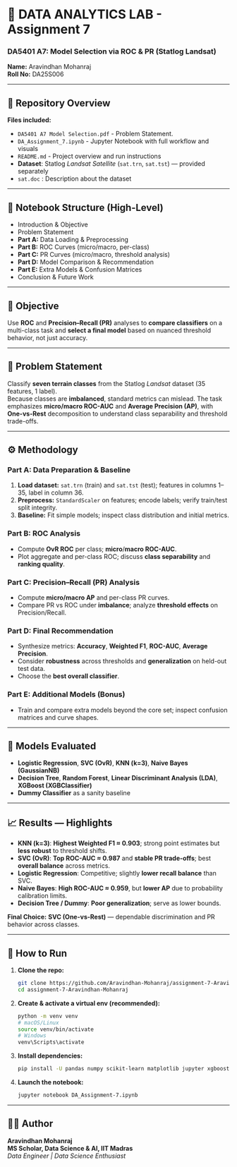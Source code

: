 # 🧮 DATA ANALYTICS LAB - Assignment 7
### **DA5401 A7: Model Selection via ROC & PR (Statlog Landsat)**

**Name:** Aravindhan Mohanraj  
**Roll No:** DA25S006  

---

## 📂 Repository Overview
**Files included:**
- `DA5401 A7 Model Selection.pdf` - Problem Statement.
- `DA_Assignment_7.ipynb` - Jupyter Notebook with full workflow and visuals  
- `README.md` - Project overview and run instructions  
- **Dataset**: Statlog *Landsat Satellite* (`sat.trn`, `sat.tst`) — provided separately
- `sat.doc` : Description about the dataset


---

## 🧠 Notebook Structure (High-Level)
- Introduction & Objective  
- Problem Statement  
- **Part A:** Data Loading & Preprocessing  
- **Part B:** ROC Curves (micro/macro, per-class)  
- **Part C:** PR Curves (micro/macro, threshold analysis)  
- **Part D:** Model Comparison & Recommendation  
- **Part E:** Extra Models & Confusion Matrices  
- Conclusion & Future Work

---

## 🎯 Objective
Use **ROC** and **Precision–Recall (PR)** analyses to **compare classifiers** on a multi-class task and **select a final model** based on nuanced threshold behavior, not just accuracy.

---

## 🧩 Problem Statement
Classify **seven terrain classes** from the Statlog *Landsat* dataset (35 features, 1 label).  
Because classes are **imbalanced**, standard metrics can mislead. The task emphasizes **micro/macro ROC-AUC** and **Average Precision (AP)**, with **One-vs-Rest** decomposition to understand class separability and threshold trade-offs.

---

## ⚙️ Methodology

### **Part A: Data Preparation & Baseline**
1. **Load dataset:** `sat.trn` (train) and `sat.tst` (test); features in columns 1–35, label in column 36.  
2. **Preprocess:** `StandardScaler` on features; encode labels; verify train/test split integrity.  
3. **Baseline:** Fit simple models; inspect class distribution and initial metrics.

### **Part B: ROC Analysis**
- Compute **OvR ROC** per class; **micro**/**macro ROC-AUC**.  
- Plot aggregate and per-class ROC; discuss **class separability** and **ranking quality**.

### **Part C: Precision–Recall (PR) Analysis**
- Compute **micro/macro AP** and per-class PR curves.  
- Compare PR vs ROC under **imbalance**; analyze **threshold effects** on Precision/Recall.

### **Part D: Final Recommendation**
- Synthesize metrics: **Accuracy**, **Weighted F1**, **ROC-AUC**, **Average Precision**.  
- Consider **robustness** across thresholds and **generalization** on held-out test data.  
- Choose the **best overall classifier**.

### **Part E: Additional Models (Bonus)**
- Train and compare extra models beyond the core set; inspect confusion matrices and curve shapes.

---

## 🤖 Models Evaluated
- **Logistic Regression**, **SVC (OvR)**, **KNN (k=3)**, **Naive Bayes (GaussianNB)**  
- **Decision Tree**, **Random Forest**, **Linear Discriminant Analysis (LDA)**, **XGBoost (XGBClassifier)**  
- **Dummy Classifier** as a sanity baseline

---

## 📈 Results — Highlights
- **KNN (k=3)**: **Highest Weighted F1 ≈ 0.903**; strong point estimates but **less robust** to threshold shifts.  
- **SVC (OvR)**: **Top ROC-AUC ≈ 0.987** and **stable PR trade-offs**; best **overall balance** across metrics.  
- **Logistic Regression**: Competitive; slightly **lower recall balance** than SVC.  
- **Naive Bayes**: **High ROC-AUC ≈ 0.959**, but **lower AP** due to probability calibration limits.  
- **Decision Tree / Dummy**: **Poor generalization**; serve as lower bounds.

**Final Choice:** **SVC (One-vs-Rest)** — dependable discrimination and PR behavior across classes.


---

## 🚀 How to Run

1. **Clone the repo:**
   ```bash
   git clone https://github.com/Aravindhan-Mohanraj/assignment-7-Aravindhan-Mohanraj.git
   cd assignment-7-Aravindhan-Mohanraj
   ```

2. **Create & activate a virtual env (recommended):**
   ```bash
   python -m venv venv
   # macOS/Linux
   source venv/bin/activate
   # Windows
   venv\Scripts\activate
   ```

3. **Install dependencies:**
   ```bash
   pip install -U pandas numpy scikit-learn matplotlib jupyter xgboost
   ```

4. **Launch the notebook:**
   ```bash
   jupyter notebook DA_Assignment-7.ipynb
   ```

---

## 👨‍💻 Author
**Aravindhan Mohanraj**  
**MS Scholar, Data Science & AI, IIT Madras**  
*Data Engineer | Data Science Enthusiast*
